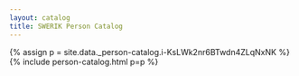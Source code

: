```yaml
---
layout: catalog
title: SWERIK Person Catalog
---
```

{% assign p = site.data._person-catalog.i-KsLWk2nr6BTwdn4ZLqNxNK %}
{% include person-catalog.html p=p %}

